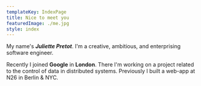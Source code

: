 ```yaml
---
templateKey: IndexPage
title: Nice to meet you
featuredImage: ./me.jpg
style: index
---
```


My name's **_Juliette Pretot_**. I'm a creative, ambitious, and enterprising software engineer.

Recently I joined **Google** in **London**. There I'm working on a project related to the control of data in distributed systems. Previously I built a web-app at N26 in Berlin & NYC.
